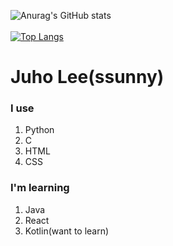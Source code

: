 
![Anurag's GitHub stats](https://github-readme-stats.vercel.app/api?username=2ssunny&count_private=true&show_icons=true&show_icons=true&theme=rose_pine)
</br>
</br>
[![Top Langs](https://github-readme-stats.vercel.app/api/top-langs/?username=2ssunny)](https://github.com/anuraghazra/github-readme-stats)

<div>
<h1>Juho Lee(ssunny)
</h1>
<h3>I use
</h3>
<ol>
<li>Python</li>
<li>C</li>
<li>HTML</li>
<li>CSS</li>
</ol>
<h3>I'm learning</h3>
<ol>
<li>Java
</li>
<li>React
</li>
<li>Kotlin(want to learn)
</li>
</ol>
</div>
